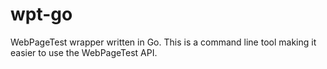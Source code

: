# wpt-go
WebPageTest wrapper written in Go. This is a command line tool making it easier to use the WebPageTest API.
